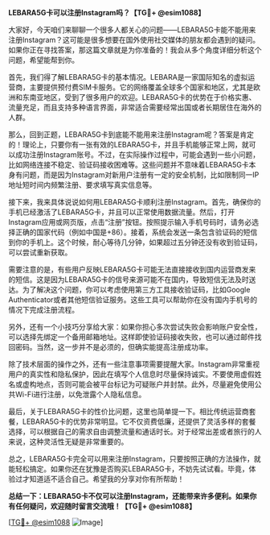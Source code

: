 **LEBARA5G卡可以注册Instagram吗？【TG💪+ @esim1088】**

大家好，今天咱们来聊聊一个很多人都关心的问题——LEBARA5G卡能不能用来注册Instagram？这可能是很多想要在国外使用社交媒体的朋友都会遇到的疑问。如果你正在寻找答案，那这篇文章就是为你准备的！我会从多个角度详细分析这个问题，希望能帮到你。

首先，我们得了解LEBARA5G卡的基本情况。LEBARA是一家国际知名的虚拟运营商，主要提供预付费SIM卡服务。它的网络覆盖全球多个国家和地区，尤其是欧洲和东南亚地区，受到了很多用户的欢迎。LEBARA5G卡的优势在于价格实惠、流量充足，而且支持多种语言界面，非常适合需要经常出国或者长期居住在海外的人群。

那么，回到正题，LEBARA5G卡到底能不能用来注册Instagram呢？答案是肯定的！理论上，只要你有一张有效的LEBARA5G卡，并且手机能够正常上网，就可以成功注册Instagram账号。不过，在实际操作过程中，可能会遇到一些小问题，比如网络连接不稳定、验证码接收困难等。这些问题并不意味着LEBARA5G卡本身有问题，而是因为Instagram对新用户注册有一定的安全机制，比如限制同一IP地址短时间内频繁注册、要求填写真实信息等。

接下来，我来具体说说如何用LEBARA5G卡顺利注册Instagram。首先，确保你的手机已经激活了LEBARA5G卡，并且可以正常使用数据流量。然后，打开Instagram应用或网页版，点击“注册”按钮。按照提示输入手机号码时，请务必选择正确的国家代码（例如中国是+86）。接着，系统会发送一条包含验证码的短信到你的手机上。这个时候，耐心等待几分钟，如果超过五分钟还没有收到验证码，可以尝试重新获取。

需要注意的是，有些用户反映LEBARA5G卡可能无法直接接收到国内运营商发来的短信。这是因为LEBARA5G卡的信号来源可能不在国内，导致短信无法及时送达。为了解决这个问题，你可以考虑使用第三方工具接收验证码，比如Google Authenticator或者其他短信验证服务。这些工具可以帮助你在没有国内手机号的情况下完成注册流程。

另外，还有一个小技巧分享给大家：如果你担心多次尝试失败会影响账户安全性，可以选择先绑定一个备用邮箱地址。这样即使验证码接收失败，也可以通过邮件找回密码。当然，这一步并不是必须的，但确实能提高注册成功率。

除了技术层面的操作之外，还有一些注意事项需要提醒大家。Instagram非常重视用户的真实性和隐私保护，因此在填写个人信息时尽量保持诚实。不要使用虚假姓名或虚构地点，否则可能会被平台标记为可疑账户并封禁。此外，尽量避免使用公共Wi-Fi进行注册，以免泄露个人隐私信息。

最后，关于LEBARA5G卡的性价比问题，这里也简单提一下。相比传统运营商套餐，LEBARA5G卡的优势非常明显。它不仅资费低廉，还提供了灵活多样的套餐选择，可以根据自己的需求自由调整流量和通话时长。对于经常出差或者旅行的人来说，这种灵活性无疑是非常重要的。

总之，LEBARA5G卡完全可以用来注册Instagram，只要按照正确的方法操作，就能轻松搞定。如果你还在犹豫是否购买LEBARA5G卡，不妨先试试看。毕竟，体验过才知道适不适合自己。希望我的分享对你有所帮助！

**总结一下：LEBARA5G卡不仅可以注册Instagram，还能带来许多便利。如果你有任何疑问，欢迎随时留言交流哦！【TG💪+ @esim1088】**

[[TG💪+ @esim1088](https://t.me/s/esim1088) ![Image](https://i.postimg.cc/4NQfJmqS/Snipaste-2025-05-13-00-14-12.png)]